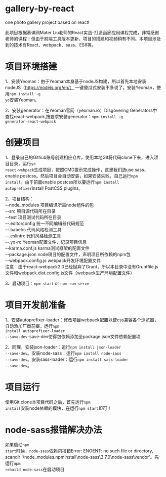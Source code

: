 # gallery-by-react
one photo gallery project based on react!

此项目根据慕课网Mater Liu老师的React实战-打造画廊应用课程完成，非常感谢老师的课程！但由于前端工具版本更新，项目的搭建和视频稍有不同。本项目涉及到的技术有React、webpack、sass、ES6等。

# 项目环境搭建
1、安装Yeoman：由于Yeoman本身基于nodeJS构建，所以首先本地安装nodeJS（https://nodejs.org/en/） 一键傻瓜式安装不多说了。安装Yeoman，使用<code>npm install -g yo</code>安装Yeoman。

2、安装generator：在Yeoman官网（yeoman.io）Disgovering Generators中查找react-webpack,按要求安装generator：<code>npm install -g generator-react-webpack</code>

# 创建项目
1、登录自己的Github账号创建相应仓库，使用本地Git将代码clone下来，进入项目目录，运行<code>yo react-webpack</code>生成项目，按照CMD提示完成操作，这里我们选use sass、enable postcss。然后项目会自动安装，如果安装失败，自己运行<code>npm install</code>。由于前面enable postcss所以要运行<code>npm install autoprefixer</code>install PostCSS plugins。

2、项目结构：  
--node_modules 项目编译所需node组件的包  
--src 项目源代码所在目录  
--test 项目测试代码所在目录  
--.editorconfig 统一不同编辑器代码规范  
--.babelrc 代码风格检测工具  
--.eslintrc 代码风格检测工具  
--.yo-rc Yeoman配置文件，记录项目信息  
--karma.conf.js karma测试框架的配置文件  
--package.json node项目的配置文件，声明项目所依赖的npm包  
--webpack.config.js webpack开发环境配置文件  
注意：由于react-webpack2.0已经抛弃了Grunt，所以本目录中没有Gruntfile.js文件和webpack.dist.config.js文件（webpack生产环境配置文件）

3、启动项目：<code>npm start</code> or <code>npm run serve</code>

# 项目开发前准备
1、安装autoprefixer-loader：修改项目webpack配置以使css兼容各个浏览器，自动添加厂商前缀。运行<code>npm install autoprefixer-loader --save-dev</code>-save-dev使得包依赖添加至package.json文件依赖配置项

2、同理，安装json-loader：运行<code>npm install json-loader --save-dev</code>。安装node-sass：运行<code>npm install node-sass --save-dev</code>。安装sass-loader：运行<code>npm install sass-loader --save-dev</code>。

# 项目运行
使用Git clone本项目代码之后，首先运行<code>npm install</code>安装node依赖的模块，在运行<code>npm start</code>即可！

# node-sass报错解决办法
如果启动<code>npm start</code>时候，<code>node-sass</code>依赖包报错Error: ENOENT: no such file or directory, scandir '\node_modules\.npminstall\node-sass\3.7.0\node-sass\vendor'。先运行<code>npm rebuild node-sass</code>在启动项目



